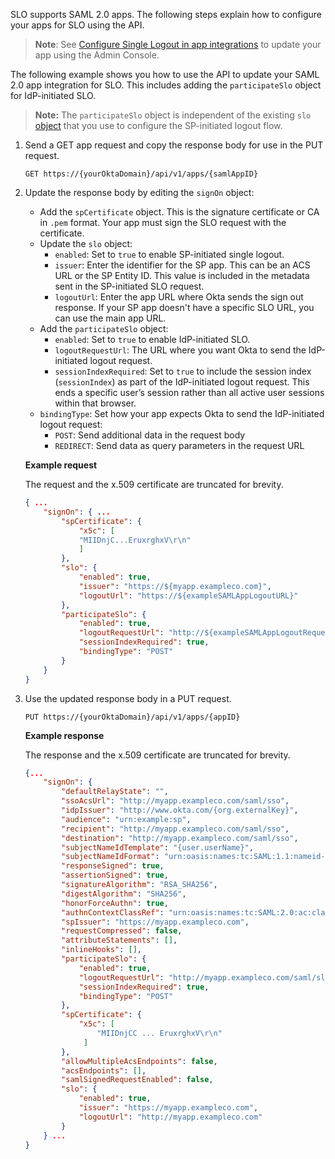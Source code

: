 SLO supports SAML 2.0 apps. The following steps explain how to configure your apps for SLO using the API.

> **Note**: See [Configure Single Logout in app integrations](https://help.okta.com/okta_help.htm?type=oie&id=apps-single-logout) to update your app using the Admin Console.

The following example shows you how to use the API to update your SAML 2.0 app integration for SLO. This includes adding the `participateSlo` object for IdP-initiated SLO.

> **Note:** The `participateSlo` object is independent of the existing `slo` [object](https://developer.okta.com/docs/api/openapi/okta-management/management/tag/Application/#tag/Application/operation/createApplication!path=6/settings&t=request) that you use to configure the SP-initiated logout flow.

1. Send a GET app request and copy the response body for use in the PUT request.

    `GET https://{yourOktaDomain}/api/v1/apps/{samlAppID}`

2. Update the response body by editing the `signOn` object:

    * Add the `spCertificate` object. This is the signature certificate or CA in `.pem` format. Your app must sign the SLO request with the certificate.
    * Update the `slo` object:
      * `enabled`: Set to `true` to enable SP-initiated single logout.
      * `issuer`: Enter the identifier for the SP app. This can be an ACS URL or the SP Entity ID. This value is included in the metadata sent in the SP-initiated SLO request.
      * `logoutUrl`: Enter the app URL where Okta sends the sign out response. If your SP app doesn't have a specific SLO URL, you can use the main app URL.
    * Add the `participateSlo` object:
      * `enabled`: Set to `true` to enable IdP-initiated SLO.
      * `logoutRequestUrl`: The URL where you want Okta to send the IdP-initiated logout request.
      * `sessionIndexRequired`: Set to `true` to include the session index (`sessionIndex`) as part of the IdP-initiated logout request. This ends a specific user’s session rather than all active user sessions within that browser.
    * `bindingType`: Set how your app expects Okta to send the IdP-initiated logout request:
      * `POST`: Send additional data in the request body
      * `REDIRECT`: Send data as query parameters in the request URL

    **Example request**

    The request and the x.509 certificate are truncated for brevity.

    ```json
    { ...
        "signOn": { ...
            "spCertificate": {
                "x5c": [
                "MIIDnjC...EruxrghxV\r\n"
                ]
            },
            "slo": {
                "enabled": true,
                "issuer": "https://${myapp.exampleco.com}",
                "logoutUrl": "https://${exampleSAMLAppLogoutURL}"
            },
            "participateSlo": {
                "enabled": true,
                "logoutRequestUrl": "http://${exampleSAMLAppLogoutRequestURL}",
                "sessionIndexRequired": true,
                "bindingType": "POST"
            }
        }
    }
    ```

3. Use the updated response body in a PUT request.

    `PUT https://{yourOktaDomain}/api/v1/apps/{appID}`

    **Example response**

    The response and the x.509 certificate are truncated for brevity.

    ```json
    {...
        "signOn": {
            "defaultRelayState": "",
            "ssoAcsUrl": "http://myapp.exampleco.com/saml/sso",
            "idpIssuer": "http://www.okta.com/{org.externalKey}",
            "audience": "urn:example:sp",
            "recipient": "http://myapp.exampleco.com/saml/sso",
            "destination": "http://myapp.exampleco.com/saml/sso",
            "subjectNameIdTemplate": "{user.userName}",
            "subjectNameIdFormat": "urn:oasis:names:tc:SAML:1.1:nameid-format:unspecified",
            "responseSigned": true,
            "assertionSigned": true,
            "signatureAlgorithm": "RSA_SHA256",
            "digestAlgorithm": "SHA256",
            "honorForceAuthn": true,
            "authnContextClassRef": "urn:oasis:names:tc:SAML:2.0:ac:classes:PasswordProtectedTransport",
            "spIssuer": "https://myapp.exampleco.com",
            "requestCompressed": false,
            "attributeStatements": [],
            "inlineHooks": [],
            "participateSlo": {
                "enabled": true,
                "logoutRequestUrl": "http://myapp.exampleco.com/saml/slo",
                "sessionIndexRequired": true,
                "bindingType": "POST"
            },
            "spCertificate": {
                "x5c": [
                    "MIIDnjCC ... EruxrghxV\r\n"
                 ]
            },
            "allowMultipleAcsEndpoints": false,
            "acsEndpoints": [],
            "samlSignedRequestEnabled": false,
            "slo": {
                "enabled": true,
                "issuer": "https://myapp.exampleco.com",
                "logoutUrl": "http://myapp.exampleco.com"
            }
        } ...
    }
    ```
